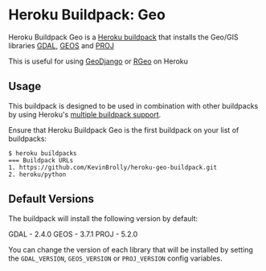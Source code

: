 Heroku Buildpack: Geo
=====================

Heroku Buildpack Geo is a [Heroku buildpack](http://devcenter.heroku.com/articles/buildpacks) that
installs the Geo/GIS libraries [GDAL](https://www.gdal.org/), [GEOS](https://trac.osgeo.org/geos/) and [PROJ](https://proj4.org/)

This is useful for using [GeoDjango](https://docs.djangoproject.com/en/2.1/ref/contrib/gis/) or [RGeo](https://github.com/rgeo/rgeo) on Heroku

Usage
-----

This buildpack is designed to be used in combination with other buildpacks by using Heroku's [multiple buildpack support](https://devcenter.heroku.com/articles/using-multiple-buildpacks-for-an-app).

Ensure that Heroku Buildpack Geo is the first buildpack on your list of buildpacks:


```
$ heroku buildpacks
=== Buildpack URLs
1. https://github.com/KevinBrolly/heroku-geo-buildpack.git
2. heroku/python
```

Default Versions
----------------

The buildpack will install the following version by default:

GDAL - 2.4.0
GEOS - 3.7.1
PROJ - 5.2.0

You can change the version of each library that will be installed by setting the `GDAL_VERSION`, `GEOS_VERSION` or `PROJ_VERSION` config variables.
